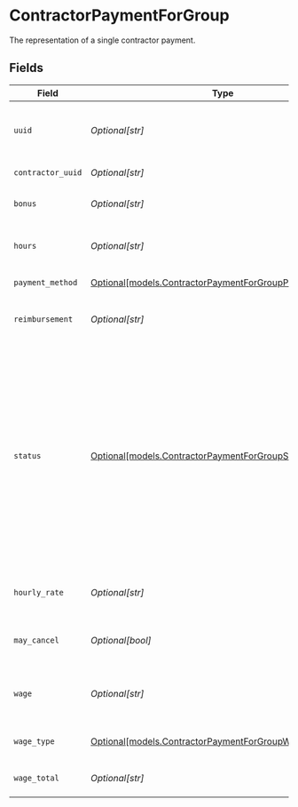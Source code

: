# ContractorPaymentForGroup

The representation of a single contractor payment.


## Fields

| Field                                                                                                                                                                                                                                                 | Type                                                                                                                                                                                                                                                  | Required                                                                                                                                                                                                                                              | Description                                                                                                                                                                                                                                           |
| ----------------------------------------------------------------------------------------------------------------------------------------------------------------------------------------------------------------------------------------------------- | ----------------------------------------------------------------------------------------------------------------------------------------------------------------------------------------------------------------------------------------------------- | ----------------------------------------------------------------------------------------------------------------------------------------------------------------------------------------------------------------------------------------------------- | ----------------------------------------------------------------------------------------------------------------------------------------------------------------------------------------------------------------------------------------------------- |
| `uuid`                                                                                                                                                                                                                                                | *Optional[str]*                                                                                                                                                                                                                                       | :heavy_minus_sign:                                                                                                                                                                                                                                    | The unique identifier of the contractor payment in Gusto.                                                                                                                                                                                             |
| `contractor_uuid`                                                                                                                                                                                                                                     | *Optional[str]*                                                                                                                                                                                                                                       | :heavy_minus_sign:                                                                                                                                                                                                                                    | The UUID of the contractor.                                                                                                                                                                                                                           |
| `bonus`                                                                                                                                                                                                                                               | *Optional[str]*                                                                                                                                                                                                                                       | :heavy_minus_sign:                                                                                                                                                                                                                                    | The bonus amount in the payment.                                                                                                                                                                                                                      |
| `hours`                                                                                                                                                                                                                                               | *Optional[str]*                                                                                                                                                                                                                                       | :heavy_minus_sign:                                                                                                                                                                                                                                    | The number of hours worked for the payment.                                                                                                                                                                                                           |
| `payment_method`                                                                                                                                                                                                                                      | [Optional[models.ContractorPaymentForGroupPaymentMethod]](../models/contractorpaymentforgrouppaymentmethod.md)                                                                                                                                        | :heavy_minus_sign:                                                                                                                                                                                                                                    | The payment method.                                                                                                                                                                                                                                   |
| `reimbursement`                                                                                                                                                                                                                                       | *Optional[str]*                                                                                                                                                                                                                                       | :heavy_minus_sign:                                                                                                                                                                                                                                    | The reimbursement amount in the payment.                                                                                                                                                                                                              |
| `status`                                                                                                                                                                                                                                              | [Optional[models.ContractorPaymentForGroupStatus]](../models/contractorpaymentforgroupstatus.md)                                                                                                                                                      | :heavy_minus_sign:                                                                                                                                                                                                                                    | The status of the contractor payment.  Will transition to `Funded` during payments processing if the payment should be funded, i.e. has `Direct Deposit` for payment method. Contractors payments with `Check` payment method will remain `Unfunded`. |
| `hourly_rate`                                                                                                                                                                                                                                         | *Optional[str]*                                                                                                                                                                                                                                       | :heavy_minus_sign:                                                                                                                                                                                                                                    | The rate per hour worked for the payment.                                                                                                                                                                                                             |
| `may_cancel`                                                                                                                                                                                                                                          | *Optional[bool]*                                                                                                                                                                                                                                      | :heavy_minus_sign:                                                                                                                                                                                                                                    | Determine if the contractor payment can be cancelled.                                                                                                                                                                                                 |
| `wage`                                                                                                                                                                                                                                                | *Optional[str]*                                                                                                                                                                                                                                       | :heavy_minus_sign:                                                                                                                                                                                                                                    | The fixed wage of the payment, regardless of hours worked.                                                                                                                                                                                            |
| `wage_type`                                                                                                                                                                                                                                           | [Optional[models.ContractorPaymentForGroupWageType]](../models/contractorpaymentforgroupwagetype.md)                                                                                                                                                  | :heavy_minus_sign:                                                                                                                                                                                                                                    | The wage type for the payment.                                                                                                                                                                                                                        |
| `wage_total`                                                                                                                                                                                                                                          | *Optional[str]*                                                                                                                                                                                                                                       | :heavy_minus_sign:                                                                                                                                                                                                                                    | (hours * hourly_rate) + wage + bonus                                                                                                                                                                                                                  |